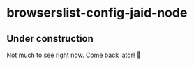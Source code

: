 # browserslist-config-jaid-node
## Under construction
Not much to see right now. Come back lator! :crocodile: